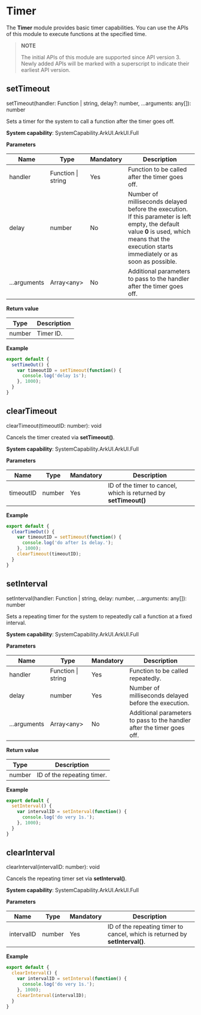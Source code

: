 # Timer

The **Timer** module provides basic timer capabilities. You can use the APIs of this module to execute functions at the specified time.

> **NOTE**
>
> The initial APIs of this module are supported since API version 3. Newly added APIs will be marked with a superscript to indicate their earliest API version.

## setTimeout

setTimeout(handler: Function | string, delay?: number, ...arguments: any[]): number

Sets a timer for the system to call a function after the timer goes off.

**System capability**: SystemCapability.ArkUI.ArkUI.Full

**Parameters**

| Name| Type| Mandatory| Description|
| -------- | -------- | -------- | -------- |
| handler | Function \| string | Yes| Function to be called after the timer goes off.|
| delay | number | No| Number of milliseconds delayed before the execution. If this parameter is left empty, the default value **0** is used, which means that the execution starts immediately or as soon as possible.|
| ...arguments | Array&lt;any&gt; | No| Additional parameters to pass to the handler after the timer goes off.|

**Return value**

| Type| Description|
| -------- | -------- |
| number | Timer ID.|

**Example**

  ```js
  export default {    
    setTimeOut() {        
      var timeoutID = setTimeout(function() {            
        console.log('delay 1s');
      }, 1000);    
    }
  }
  ```


## clearTimeout

clearTimeout(timeoutID: number): void

Cancels the timer created via **setTimeout()**.

**System capability**: SystemCapability.ArkUI.ArkUI.Full

**Parameters**

| Name| Type| Mandatory| Description|
| -------- | -------- | -------- | -------- |
| timeoutID | number | Yes| ID of the timer to cancel, which is returned by **setTimeout()**|

**Example**

  ```js
  export default {    
    clearTimeOut() {        
      var timeoutID = setTimeout(function() {            
        console.log('do after 1s delay.');        
      }, 1000);        
      clearTimeout(timeoutID);    
    }
  }
  ```


## setInterval

setInterval(handler: Function | string, delay: number, ...arguments: any[]): number

Sets a repeating timer for the system to repeatedly call a function at a fixed interval.

**System capability**: SystemCapability.ArkUI.ArkUI.Full

**Parameters**

| Name| Type| Mandatory| Description|
| -------- | -------- | -------- | -------- |
| handler | Function \| string | Yes| Function to be called repeatedly.|
| delay | number | Yes| Number of milliseconds delayed before the execution.|
| ...arguments | Array&lt;any&gt; | No| Additional parameters to pass to the handler after the timer goes off.|

**Return value**

| Type| Description|
| -------- | -------- |
| number | ID of the repeating timer.|

**Example**

  ```js
  export default {    
    setInterval() {        
      var intervalID = setInterval(function() {            
        console.log('do very 1s.');        
      }, 1000);    
    }
  }
  ```


## clearInterval

clearInterval(intervalID: number): void

Cancels the repeating timer set via **setInterval()**.

**System capability**: SystemCapability.ArkUI.ArkUI.Full

**Parameters**

| Name| Type| Mandatory| Description|
| -------- | -------- | -------- | -------- |
| intervalID | number | Yes| ID of the repeating timer to cancel, which is returned by **setInterval()**.|

**Example**

  ```js
  export default {    
    clearInterval() {        
      var intervalID = setInterval(function() {
        console.log('do very 1s.');
      }, 1000);
      clearInterval(intervalID);
    }
  }
  ```
